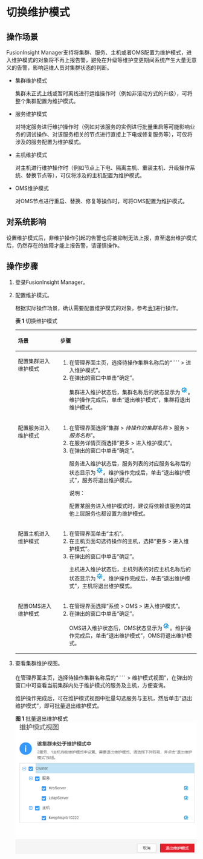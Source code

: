 # 切换维护模式<a name="admin_guide_000189"></a>

## 操作场景<a name="zh-cn_topic_0263899615_section7806526115"></a>

FusionInsight Manager支持将集群、服务、主机或者OMS配置为维护模式，进入维护模式的对象将不再上报告警，避免在升级等维护变更期间系统产生大量无意义的告警，影响运维人员对集群状态的判断。

-   集群维护模式

    集群未正式上线或暂时离线进行运维操作时（例如非滚动方式的升级），可将整个集群配置为维护模式。

-   服务维护模式

    对特定服务进行维护操作时（例如对该服务的实例进行批量重启等可能影响业务的调试操作、对该服务相关的节点进行直接上下电或修复服务等），可仅将涉及的服务配置为维护模式。

-   主机维护模式

    对主机进行维护操作时（例如节点上下电、隔离主机、重装主机、升级操作系统、替换节点等），可仅将涉及的主机配置为维护模式。

-   OMS维护模式

    对OMS节点进行重启、替换、修复等操作时，可将OMS配置为维护模式。


## 对系统影响<a name="zh-cn_topic_0263899615_section370817315180"></a>

设置维护模式后，非维护操作引起的告警也将被抑制无法上报，直至退出维护模式后，仍然存在的故障才能上报告警，请谨慎操作。

## 操作步骤<a name="zh-cn_topic_0263899615_section108261918161816"></a>

1.  登录FusionInsight Manager。
2.  配置维护模式。

    根据实际操作场景，确认需要配置维护模式的对象，参考[表1](#zh-cn_topic_0263899615_table8578183123419)进行操作。

    **表 1**  切换维护模式

    <a name="zh-cn_topic_0263899615_table8578183123419"></a>
    <table><thead align="left"><tr id="zh-cn_topic_0263899615_row145795315343"><th class="cellrowborder" valign="top" width="23.31%" id="mcps1.2.3.1.1"><p id="zh-cn_topic_0263899615_p9579331153414"><a name="zh-cn_topic_0263899615_p9579331153414"></a><a name="zh-cn_topic_0263899615_p9579331153414"></a>场景</p>
    </th>
    <th class="cellrowborder" valign="top" width="76.69%" id="mcps1.2.3.1.2"><p id="zh-cn_topic_0263899615_p757918311345"><a name="zh-cn_topic_0263899615_p757918311345"></a><a name="zh-cn_topic_0263899615_p757918311345"></a>步骤</p>
    </th>
    </tr>
    </thead>
    <tbody><tr id="zh-cn_topic_0263899615_row95796312342"><td class="cellrowborder" valign="top" width="23.31%" headers="mcps1.2.3.1.1 "><p id="zh-cn_topic_0263899615_p14579231173418"><a name="zh-cn_topic_0263899615_p14579231173418"></a><a name="zh-cn_topic_0263899615_p14579231173418"></a>配置集群进入维护模式</p>
    </td>
    <td class="cellrowborder" valign="top" width="76.69%" headers="mcps1.2.3.1.2 "><a name="zh-cn_topic_0263899615_ol14820165218359"></a><a name="zh-cn_topic_0263899615_ol14820165218359"></a><ol id="zh-cn_topic_0263899615_ol14820165218359"><li>在管理界面主页，选择待操作集群名称后的“<a name="zh-cn_topic_0263899615_image17990619173712"></a><a name="zh-cn_topic_0263899615_image17990619173712"></a><span><img id="zh-cn_topic_0263899615_image17990619173712" src="figures/1.png"></span> &gt; 进入维护模式”。</li><li>在弹出的窗口中单击“确定”。<p id="zh-cn_topic_0263899615_p18780154810353"><a name="zh-cn_topic_0263899615_p18780154810353"></a><a name="zh-cn_topic_0263899615_p18780154810353"></a>集群进入维护状态后，集群名称后的状态显示为<a name="zh-cn_topic_0263899615_image340518458373"></a><a name="zh-cn_topic_0263899615_image340518458373"></a><span><img id="zh-cn_topic_0263899615_image340518458373" src="figures/2-101.png"></span>。维护操作完成后，单击“退出维护模式”，集群将退出维护模式。</p>
    </li></ol>
    </td>
    </tr>
    <tr id="zh-cn_topic_0263899615_row1579123110349"><td class="cellrowborder" valign="top" width="23.31%" headers="mcps1.2.3.1.1 "><p id="zh-cn_topic_0263899615_p5580133118344"><a name="zh-cn_topic_0263899615_p5580133118344"></a><a name="zh-cn_topic_0263899615_p5580133118344"></a>配置服务进入维护模式</p>
    </td>
    <td class="cellrowborder" valign="top" width="76.69%" headers="mcps1.2.3.1.2 "><a name="zh-cn_topic_0263899615_ol14602115154"></a><a name="zh-cn_topic_0263899615_ol14602115154"></a><ol id="zh-cn_topic_0263899615_ol14602115154"><li>在管理界面选择“集群 &gt; <em id="zh-cn_topic_0263899615_i13234164892713"><a name="zh-cn_topic_0263899615_i13234164892713"></a><a name="zh-cn_topic_0263899615_i13234164892713"></a>待操作的集群名称</em> &gt; 服务 &gt; <em id="zh-cn_topic_0263899615_i32661756162715"><a name="zh-cn_topic_0263899615_i32661756162715"></a><a name="zh-cn_topic_0263899615_i32661756162715"></a>服务名称</em>”。</li><li>在服务详情页面选择“更多 &gt; 进入维护模式”。</li><li>在弹出的窗口中单击“确定”。<p id="zh-cn_topic_0263899615_p12297418381"><a name="zh-cn_topic_0263899615_p12297418381"></a><a name="zh-cn_topic_0263899615_p12297418381"></a>服务进入维护状态后，服务列表的对应服务名称后的状态显示为<a name="zh-cn_topic_0263899615_image27822193818"></a><a name="zh-cn_topic_0263899615_image27822193818"></a><span><img id="zh-cn_topic_0263899615_image27822193818" src="figures/2-102.png"></span>。维护操作完成后，单击“退出维护模式”，服务将退出维护模式。</p>
    <div class="note" id="zh-cn_topic_0263899615_note13542198105012"><a name="zh-cn_topic_0263899615_note13542198105012"></a><a name="zh-cn_topic_0263899615_note13542198105012"></a><span class="notetitle"> 说明： </span><div class="notebody"><p id="zh-cn_topic_0263899615_p1354219820502"><a name="zh-cn_topic_0263899615_p1354219820502"></a><a name="zh-cn_topic_0263899615_p1354219820502"></a>配置某服务进入维护模式时，建议将依赖该服务的其他上层服务也都设置为维护模式。</p>
    </div></div>
    </li></ol>
    </td>
    </tr>
    <tr id="zh-cn_topic_0263899615_row028719915361"><td class="cellrowborder" valign="top" width="23.31%" headers="mcps1.2.3.1.1 "><p id="zh-cn_topic_0263899615_p17287119183618"><a name="zh-cn_topic_0263899615_p17287119183618"></a><a name="zh-cn_topic_0263899615_p17287119183618"></a>配置主机进入维护模式</p>
    </td>
    <td class="cellrowborder" valign="top" width="76.69%" headers="mcps1.2.3.1.2 "><a name="zh-cn_topic_0263899615_ol91128453411"></a><a name="zh-cn_topic_0263899615_ol91128453411"></a><ol id="zh-cn_topic_0263899615_ol91128453411"><li>在管理界面单击“主机”。</li><li>在主机页面勾选待操作的主机，选择“更多 &gt; 进入维护模式”。</li><li>在弹出的窗口中单击“确定”。<p id="zh-cn_topic_0263899615_p71091355114116"><a name="zh-cn_topic_0263899615_p71091355114116"></a><a name="zh-cn_topic_0263899615_p71091355114116"></a>主机进入维护状态后，主机列表的对应主机名称后的状态显示为<a name="zh-cn_topic_0263899615_image11099555419"></a><a name="zh-cn_topic_0263899615_image11099555419"></a><span><img id="zh-cn_topic_0263899615_image11099555419" src="figures/2-103.png"></span>。维护操作完成后，单击“退出维护模式”，主机将退出维护模式。</p>
    </li></ol>
    </td>
    </tr>
    <tr id="zh-cn_topic_0263899615_row125802031193411"><td class="cellrowborder" valign="top" width="23.31%" headers="mcps1.2.3.1.1 "><p id="zh-cn_topic_0263899615_p8580133114347"><a name="zh-cn_topic_0263899615_p8580133114347"></a><a name="zh-cn_topic_0263899615_p8580133114347"></a>配置OMS进入维护模式</p>
    </td>
    <td class="cellrowborder" valign="top" width="76.69%" headers="mcps1.2.3.1.2 "><a name="zh-cn_topic_0263899615_ol8584133185315"></a><a name="zh-cn_topic_0263899615_ol8584133185315"></a><ol id="zh-cn_topic_0263899615_ol8584133185315"><li>在管理界面选择“系统 &gt; OMS &gt; 进入维护模式”。</li><li>在弹出的窗口中单击“确定”。<p id="zh-cn_topic_0263899615_p1769075395519"><a name="zh-cn_topic_0263899615_p1769075395519"></a><a name="zh-cn_topic_0263899615_p1769075395519"></a>OMS进入维护状态后，OMS状态显示为<a name="zh-cn_topic_0263899615_image069095365512"></a><a name="zh-cn_topic_0263899615_image069095365512"></a><span><img id="zh-cn_topic_0263899615_image069095365512" src="figures/2-104.png"></span>。维护操作完成后，单击“退出维护模式”，OMS将退出维护模式。</p>
    </li></ol>
    </td>
    </tr>
    </tbody>
    </table>

3.  查看集群维护视图。

    在管理界面主页，选择待操作集群名称后的“![](figures/1-105.png)  \> 维护模式视图”，在弹出的窗口中可查看当前集群内处于维护模式的服务及主机，方便查询。

    维护操作完成后，可在维护模式视图中批量勾选服务与主机，然后单击“退出维护模式”，即可批量退出维护模式。

    **图 1**  批量退出维护模式<a name="zh-cn_topic_0263899615_fig217255095216"></a>  
    ![](figures/批量退出维护模式.png "批量退出维护模式")


